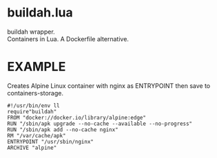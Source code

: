 # buildah.lua
buildah wrapper. <br />
Containers in Lua. A Dockerfile alternative.

# EXAMPLE
Creates Alpine Linux container with nginx as ENTRYPOINT then save to containers-storage.

    #!/usr/bin/env ll
    require"buildah"
    FROM "docker://docker.io/library/alpine:edge"
    RUN "/sbin/apk upgrade --no-cache --available --no-progress"
    RUN "/sbin/apk add --no-cache nginx"
    RM "/var/cache/apk"
    ENTRYPOINT "/usr/sbin/nginx"
    ARCHIVE "alpine"
